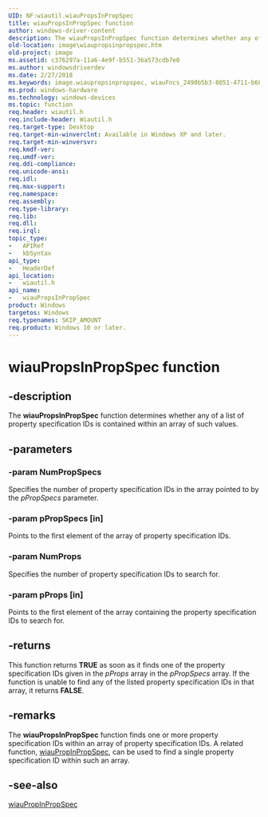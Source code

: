 ```yaml
---
UID: NF:wiautil.wiauPropsInPropSpec
title: wiauPropsInPropSpec function
author: windows-driver-content
description: The wiauPropsInPropSpec function determines whether any of a list of property specification IDs is contained within an array of such values.
old-location: image\wiaupropsinpropspec.htm
old-project: image
ms.assetid: c376297a-11a6-4e9f-b551-36a573cdb7e0
ms.author: windowsdriverdev
ms.date: 2/27/2018
ms.keywords: image.wiaupropsinpropspec, wiauFncs_2490b5b3-8051-4711-b681-1aef18580182.xml, wiauPropsInPropSpec, wiauPropsInPropSpec function [Imaging Devices], wiautil/wiauPropsInPropSpec
ms.prod: windows-hardware
ms.technology: windows-devices
ms.topic: function
req.header: wiautil.h
req.include-header: Wiautil.h
req.target-type: Desktop
req.target-min-winverclnt: Available in Windows XP and later.
req.target-min-winversvr: 
req.kmdf-ver: 
req.umdf-ver: 
req.ddi-compliance: 
req.unicode-ansi: 
req.idl: 
req.max-support: 
req.namespace: 
req.assembly: 
req.type-library: 
req.lib: 
req.dll: 
req.irql: 
topic_type:
-	APIRef
-	kbSyntax
api_type:
-	HeaderDef
api_location:
-	wiautil.h
api_name:
-	wiauPropsInPropSpec
product: Windows
targetos: Windows
req.typenames: SKIP_AMOUNT
req.product: Windows 10 or later.
---
```


# wiauPropsInPropSpec function


## -description


The <b>wiauPropsInPropSpec</b> function determines whether any of a list of property specification IDs is contained within an array of such values.


## -parameters




### -param NumPropSpecs

Specifies the number of property specification IDs in the array pointed to by the <i>pPropSpecs</i> parameter.


### -param pPropSpecs [in]

Points to the first element of the array of property specification IDs.


### -param NumProps

Specifies the number of property specification IDs to search for.


### -param pProps [in]

Points to the first element of the array containing the property specification IDs to search for.


## -returns



This function returns <b>TRUE</b> as soon as it finds one of the property specification IDs given in the <i>pProps</i> array in the <i>pPropSpecs</i> array. If the function is unable to find any of the listed property specification IDs in that array, it returns <b>FALSE</b>.




## -remarks



The <b>wiauPropsInPropSpec</b> function finds one or more property specification IDs within an array of property specification IDs. A related function, <a href="https://msdn.microsoft.com/library/windows/hardware/ff550171">wiauPropInPropSpec</a>, can be used to find a single property specification ID within such an array.




## -see-also




<a href="https://msdn.microsoft.com/library/windows/hardware/ff550171">wiauPropInPropSpec</a>
 

 

